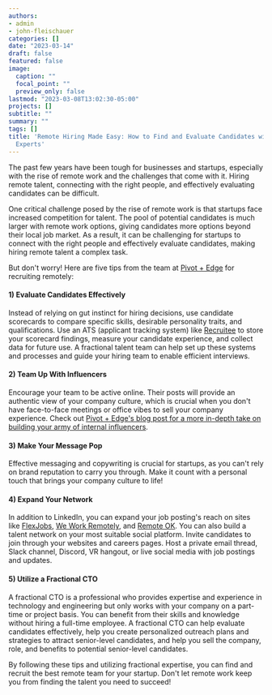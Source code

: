 ```yaml
---
authors:
- admin
- john-fleischauer
categories: []
date: "2023-03-14"
draft: false
featured: false
image:
  caption: ""
  focal_point: ""
  preview_only: false
lastmod: "2023-03-08T13:02:30-05:00"
projects: []
subtitle: ""
summary: ""
tags: []
title: 'Remote Hiring Made Easy: How to Find and Evaluate Candidates with Fractional
  Experts'
---
```


The past few years have been tough for businesses and startups, especially with the rise of remote work and the challenges that come with it.
Hiring remote talent, connecting with the right people, and effectively evaluating candidates can be difficult.

One critical challenge posed by the rise of remote work is that startups face increased competition for talent. The pool of potential candidates is much larger with remote work options, giving candidates more options beyond their local job market. As a result, it can be challenging for startups to connect with the right people and effectively evaluate candidates, making hiring remote talent a complex task.

But don't worry! Here are five tips from the team at [Pivot + Edge](https://www.pivotandedge.com/) for recruiting remotely:

#### 1) Evaluate Candidates Effectively

Instead of relying on gut instinct for hiring decisions, use candidate scorecards to compare specific skills, desirable personality traits, and qualifications. Use an ATS (applicant tracking system) like [Recruitee](https://recruitee.com/) to store your scorecard findings, measure your candidate experience, and collect data for future use. A fractional talent team can help set up these systems and processes and guide your hiring team to enable efficient interviews.

#### 2) Team Up With Influencers

Encourage your team to be active online. Their posts will provide an authentic view of your company culture, which is crucial when you don't have face-to-face meetings or office vibes to sell your company experience. Check out [Pivot + Edge's blog post for a more in-depth take on building your army of internal influencers](https://www.pivotandedge.com/our-blog/turn-your-employees-into-brand-ambassadors/).

#### 3) Make Your Message Pop

Effective messaging and copywriting is crucial for startups, as you can't rely on brand reputation to carry you through. Make it count with a personal touch that brings your company culture to life!

#### 4) Expand Your Network

In addition to LinkedIn, you can expand your job posting's reach on sites like [FlexJobs](https://www.flexjobs.com/), [We Work Remotely](https://weworkremotely.com/), and [Remote OK](https://remoteok.com/). You can also build a talent network on your most suitable social platform. Invite candidates to join through your websites and careers pages. Host a private email thread, Slack channel, Discord, VR hangout, or live social media with job postings and updates.

#### 5) Utilize a Fractional CTO

A fractional CTO is a professional who provides expertise and experience in technology and engineering but only works with your company on a part-time or project basis. You can benefit from their skills and knowledge without hiring a full-time employee. A fractional CTO can help evaluate candidates effectively, help you create personalized outreach plans and strategies to attract senior-level candidates, and help you sell the company, role, and benefits to potential senior-level candidates.

By following these tips and utilizing fractional expertise, you can find and recruit the best remote team for your startup. Don't let remote work keep you from finding the talent you need to succeed!

